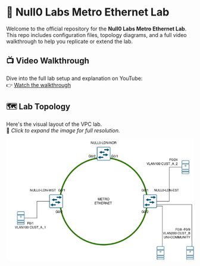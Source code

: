 # 🧠 Null0 Labs Metro Ethernet Lab
Welcome to the official repository for the **Null0 Labs Metro Ethernet Lab**. This repo includes configuration files, topology diagrams, and a full video walkthrough to help you replicate or extend the lab.

## 📺 Video Walkthrough

Dive into the full lab setup and explanation on YouTube:  
👉 [Watch the walkthrough]([https://youtu.be/8p9Fballx9M?si=LzpzqZAN6gIaxM6A](https://youtu.be/Tkd6QqCFm_Q))

## 🗺️ Lab Topology

Here's the visual layout of the VPC lab.  
📌 _Click to expand the image for full resolution._

![VPC Lab Topology](EthernetRingTopo.png)
